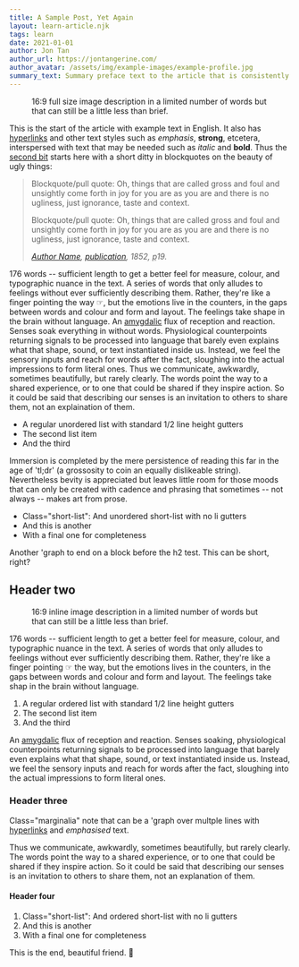 ```yaml
---
title: A Sample Post, Yet Again
layout: learn-article.njk
tags: learn
date: 2021-01-01
author: Jon Tan
author_url: https://jontangerine.com/
author_avatar: /assets/img/example-images/example-profile.jpg
summary_text: Summary preface text to the article that is consistently around this length.
---
```

<figure class="fig-primary">
<img src="/assets/img/example-images/1680-16-9.png" alt="" />
<figcaption>16:9 full size image description in a limited number of words but that can still be a little less than brief.</figcaption>
</figure>

This is the start of the article with example text in English. It also has [hyperlinks](/) and other text styles such as *emphasis*, **strong**, etcetera, interspersed with text that may be needed such as <i>italic</i> and <b>bold</b>. Thus the [second bit](/) starts here with a short ditty in blockquotes on the beauty of ugly things:

<blockquote>
  <p>Blockquote/pull quote: Oh, things that are called gross and foul and unsightly come forth in joy for you are as you are and there is no ugliness, just ignorance, taste and context.</p>
  <p>Blockquote/pull quote: Oh, things that are called gross and foul and unsightly come forth in joy for you are as you are and there is no ugliness, just ignorance, taste and context.</p>
  <cite><a href="/">Author Name</a>, <a href="/"><i>publication</i></a>, 1852, <abbr title="page">p</abbr>19.</cite>
</blockquote>

176 words -- sufficient length to get a better feel for measure, colour, and typographic nuance in the text. A series of words that only alludes to feelings without ever sufficiently describing them. Rather, they're like a finger pointing the way ☞, but the emotions live in the counters, in the gaps between words and colour and form and layout. The feelings take shape in the brain without language. An <a href="/">amygdalic</a> flux of reception and reaction. Senses soak everything in without words. Physiological counterpoints returning signals to be processed into language that barely even explains what that shape, sound, or text instantiated inside us. Instead, we feel the sensory inputs and reach for words after the fact, sloughing into the actual impressions to form literal ones. Thus we communicate, awkwardly, sometimes beautifully, but rarely clearly. The words point the way to a shared experience, or to one that could be shared if they inspire action. So it could be said that describing our senses is an invitation to others to share them, not an explaination of them.

- A regular unordered list with standard 1/2 line height gutters
- The second list item
- And the third

Immersion is completed by the mere persistence of reading this far in the age of 'tl;dr' (a grossosity to coin an equally dislikeable string). Nevertheless bevity is appreciated but leaves little room for those moods that can only be created with cadence and phrasing that sometimes -- not always -- makes art from prose.

<ul class="short-list">
  <li>Class="short-list": And unordered short-list with no li gutters</li>
  <li>And this is another</li>
  <li>With a final one for completeness</li>
</ul>

Another 'graph to end on a block before the h2 test. This can be short, right?

## Header two

<figure class="fig-secondary">
  <img src="/assets/img/example-images/1680-16-9.png" alt="" />
  <figcaption>16:9 inline image description in a limited number of words but that can still be a little less than brief.</figcaption>
</figure>

176 words -- sufficient length to get a better feel for measure, colour, and typographic nuance in the text. A series of words that only alludes to feelings without ever sufficiently describing them. Rather, they're like a finger pointing ☞ the way, but the emotions lives in the counters, in the gaps between words and colour and form and layout. The feelings take shap in the brain without language.

1. A regular ordered list with standard 1/2 line height gutters
2. The second list item
3. And the third

An [amygdalic](/) flux of reception and reaction. Senses soaking, physiological counterpoints returning signals to be processed into language that barely even explains what that shape, sound, or text instantiated inside us. Instead, we feel the sensory inputs and reach for words after the fact, sloughing into the actual impressions to form literal ones.

### Header three

<div class="marginalia">
  <p>Class="marginalia" note that can be a 'graph over multple lines with <a href="/">hyperlinks</a> and <em>emphasised</em> text.</p>
</div>

Thus we communicate, awkwardly, sometimes beautifully, but rarely clearly. The words point the way to a shared experience, or to one that could be shared if they inspire action. So it could be said that describing our senses is an invitation to others to share them, not an explanation of them.

#### Header four

<ol class="short-list">
  <li>Class="short-list": And ordered short-list with no li gutters</li>
  <li>And this is another</li>
  <li>With a final one for completeness</li>
</ol>

This is the end, beautiful friend. 👋
